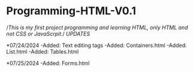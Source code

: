 # Programming-HTML-V0.1
/*This is my first project programming and learning HTML, only HTML and not CSS or JavaScrpit.*/
*UPDATES*

*07/24/2024
 -Added: Text editing tags
 -Added: Containers.html
 -Added: List.html
 -Added: Tables.html

*07/25/2024
-Added: Forms.html